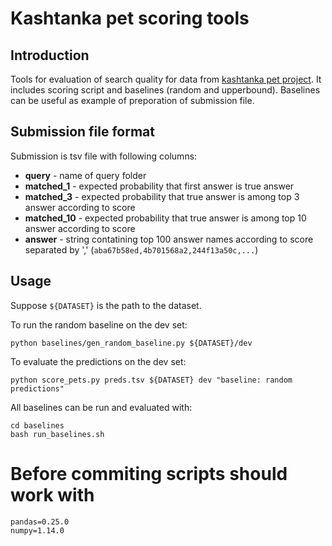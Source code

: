 # Kashtanka pet scoring tools 

## Introduction
Tools for evaluation of search quality for data from [kashtanka pet project](https://kashtanka.pet). It includes scoring script and baselines (random and upperbound). Baselines can be useful as example of preporation of submission file. 

## Submission file format
Submission is tsv file with following columns: 
* **query** - name of query folder
* **matched_1** - expected probability that first answer is true answer
* **matched_3** - expected probability that true answer is among top 3 answer according to score
* **matched_10** - expected probability that true answer is among top 10 answer according to score
* **answer** - string contatining top 100 answer names according to score separated by ',' (`aba67b58ed,4b701568a2,244f13a50c,...`) 

## Usage
Suppose `${DATASET}` is the path to the dataset.

To run the random baseline on the dev set:

```python baselines/gen_random_baseline.py ${DATASET}/dev```

To evaluate the predictions on the dev set:

```python score_pets.py preds.tsv ${DATASET} dev "baseline: random predictions"```

All baselines can be run and evaluated with:
```
cd baselines
bash run_baselines.sh
```

# Before commiting scripts should work with
```
pandas=0.25.0
numpy=1.14.0
```
